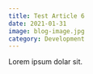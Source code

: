 ```yaml
---
title: Test Article 6
date: 2021-01-31
image: blog-image.jpg
category: Development
---
```


Lorem ipsum dolar sit.
